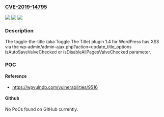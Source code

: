 ### [CVE-2019-14795](https://cve.mitre.org/cgi-bin/cvename.cgi?name=CVE-2019-14795)
![](https://img.shields.io/static/v1?label=Product&message=n%2Fa&color=blue)
![](https://img.shields.io/static/v1?label=Version&message=n%2Fa&color=blue)
![](https://img.shields.io/static/v1?label=Vulnerability&message=n%2Fa&color=brighgreen)

### Description

The toggle-the-title (aka Toggle The Title) plugin 1.4 for WordPress has XSS via the wp-admin/admin-ajax.php?action=update_title_options isAutoSaveValveChecked or isDisableAllPagesValveChecked parameter.

### POC

#### Reference
- https://wpvulndb.com/vulnerabilities/9516

#### Github
No PoCs found on GitHub currently.

